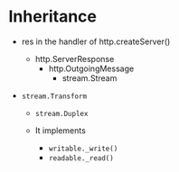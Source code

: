 # Inheritance

- res in the handler of http.createServer()
  - http.ServerResponse
    - http.OutgoingMessage
      - stream.Stream

- `stream.Transform`
  - `stream.Duplex`
  
  - It implements
    - `writable._write()`
    - `readable._read()`